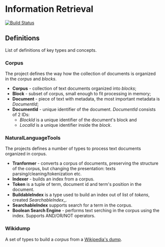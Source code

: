 # Information Retrieval

[![Build Status](https://dev.azure.com/aligusnet/NaturalLanguageTools/_apis/build/status/aligusnet.NaturalLanguageTools?branchName=master)](https://dev.azure.com/aligusnet/NaturalLanguageTools/_build/latest?definitionId=2&branchName=master)

## Definitions

List of definitions of key types and concepts.

### Corpus

The project defines the way how the collection of documents is organized in the _corpus_ and _blocks_.

* __Corpus__ - collection of text documents organized into _blocks_;
* __Block__ - subset of corpus, small enough to fit processing in memory;
* __Document__ - piece of text with metadata, the most important metadata is _DocumentId_;
* __DocumentId__ - unique identifier of the document. _DocumentId_ consists of 2 IDs: 
  * _BlockId_ is a unique identifier of the document's block and
  * _LocalId_ is a unique identifier inside the _block_.

### NaturalLanguageTools

The projects defines a number of types to process text documents organized in corpus.

* __Tranformer__ - converts a corpus of documents, preserving the structure of the corpus, but changing the presentation: texts parsing/cleaning/tokenization etc.
* __Indexer__ - builds an index from a corpus.
* __Token__ is a tuple of term, document id and term's position in the document.
* __BuildableIndex__ is a type used to build an index out of list of _tokens_, created _SearchableIndex__.
* __SearchableIndex__ supports search for a term in the corpus.
* __Boolean Search Engine__ - performs text serching in the corpus using the index. Supports AND/OR/NOT operators.

### Wikidump

A set of types to build a _corpus_ from a [Wikipedia's dump](https://dumps.wikimedia.org/).
